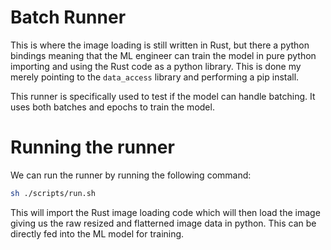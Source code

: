 # Batch Runner

This is where the image loading is still written in Rust, but there a python bindings meaning that the ML engineer
can train the model in pure python importing and using the Rust code as a python library. This is done my merely
pointing to the `data_access` library and performing a pip install. 

This runner is specifically used to test if the model can handle batching. It uses both batches and epochs to train the model.

# Running the runner

We can run the runner by running the following command:

```bash
sh ./scripts/run.sh
```

This will import the Rust image loading code which will then load the image giving us the raw resized and flatterned
image data in python. This can be directly fed into the ML model for training.
